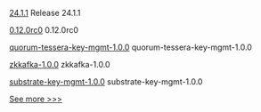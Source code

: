 
[24.1.1](https://github.com/hyperledger/besu/releases/tag/24.1.1) Release 24.1.1

[0.12.0rc0](https://github.com/hyperledger/aries-cloudagent-python/releases/tag/0.12.0rc0) 0.12.0rc0

[quorum-tessera-key-mgmt-1.0.0](https://github.com/hyperledger/bevel/releases/tag/quorum-tessera-key-mgmt-1.0.0) quorum-tessera-key-mgmt-1.0.0

[zkkafka-1.0.0](https://github.com/hyperledger/bevel/releases/tag/zkkafka-1.0.0) zkkafka-1.0.0

[substrate-key-mgmt-1.0.0](https://github.com/hyperledger/bevel/releases/tag/substrate-key-mgmt-1.0.0) substrate-key-mgmt-1.0.0


[See more >>>](https://start-here.hyperledger.org/releases)
